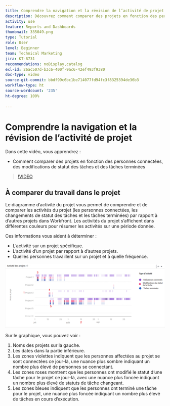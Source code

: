 ```yaml
---
title: Comprendre la navigation et la révision de l’activité de projet
description: Découvrez comment comparer des projets en fonction des personnes connectées, des modifications de statut des tâches et des tâches terminées dans [!UICONTROL Analytique améliorée].
activity: use
feature: Reports and Dashboards
thumbnail: 335049.png
type: Tutorial
role: User
level: Beginner
team: Technical Marketing
jira: KT-8731
recommendations: noDisplay,catalog
exl-id: 26ac507d-b3c6-400f-9ac6-42ef493f9380
doc-type: video
source-git-commit: bbdf99c6bc1be714077fd94fc3f8325394de36b3
workflow-type: ht
source-wordcount: '235'
ht-degree: 100%

---
```


# Comprendre la navigation et la révision de l’activité de projet

Dans cette vidéo, vous apprendrez :

* Comment comparer des projets en fonction des personnes connectées, des modifications de statut des tâches et des tâches terminées

>[!VIDEO](https://video.tv.adobe.com/v/335049/?quality=12&learn=on&enablevpops=1)

## À comparer du travail dans le projet

Le diagramme d’activité du projet vous permet de comprendre et de comparer les activités du projet (les personnes connectées, les changements de statut des tâches et les tâches terminées) par rapport à d’autres projets dans Workfront. Les activités du projet s’affichent dans différentes couleurs pour résumer les activités sur une période donnée.

Ces informations vous aident à déterminer :

* L’activité sur un projet spécifique.
* L’activité d’un projet par rapport à d’autres projets.
* Quelles personnes travaillent sur un projet et à quelle fréquence.

![Une image montrant l’activité du projet avec des chiffres sur les zones décrites dans les puces ci-dessous](assets/section-2-5.png)

Sur le graphique, vous pouvez voir :

1. Noms des projets sur la gauche.
1. Les dates dans la partie inférieure.
1. Les zones violettes indiquent que les personnes affectées au projet se sont connectées ce jour-là, une nuance plus sombre indiquant un nombre plus élevé de personnes se connectant.
1. Les zones roses montrent que les personnes ont modifié le statut d’une tâche pour le projet ce jour-là, avec une nuance plus foncée indiquant un nombre plus élevé de statuts de tâche changeant.
1. Les zones bleues indiquent que les personnes ont terminé une tâche pour le projet, une nuance plus foncée indiquant un nombre plus élevé de tâches en cours d’exécution.
